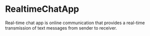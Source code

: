 # RealtimeChatApp
Real-time chat app is online communication that provides a real-time transmission of text messages from sender to receiver. 
